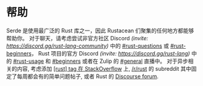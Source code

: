 # 帮助

Serde 是使用最广泛的 Rust 库之一，因此 Rustacean 们聚集的任何地方都能够帮助你。
对于聊天，请考虑尝试非官方社区 Discord <i>(invite: <https://discord.gg/rust-lang-community>)</i> 中的 [#rust-questions] 或 [#rust-beginners]，
Rust 项目的官方 Discord <i>(invite: <https://discord.gg/rust-lang>)</i> 中的 [#rust-usage] 和 [#beginners] 
或者在 Zulip 的 [#general][zulip] 直播中。
对于异步相关的内容, 考虑添加 [\[rust\] tag 在
StackOverflow][stackoverflow] 上, [/r/rust] 的 subreddit 其中固定了每周都会有的简单问题帖子, 
或者 Rust 的 [Discourse forum][discourse].

[#rust-questions]: https://discord.com/channels/273534239310479360/274215136414400513
[#rust-beginners]: https://discord.com/channels/273534239310479360/273541522815713281
[#rust-usage]: https://discord.com/channels/442252698964721669/443150878111694848
[#beginners]: https://discord.com/channels/442252698964721669/448238009733742612
[zulip]: https://rust-lang.zulipchat.com/#narrow/stream/122651-general
[stackoverflow]: https://stackoverflow.com/questions/tagged/rust
[/r/rust]: https://www.reddit.com/r/rust
[discourse]: https://users.rust-lang.org
